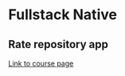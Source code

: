 # Fullstack Native

## Rate repository app

[Link to course page](https://fullstackopen.com/en/part10/introduction_to_react_native/)
